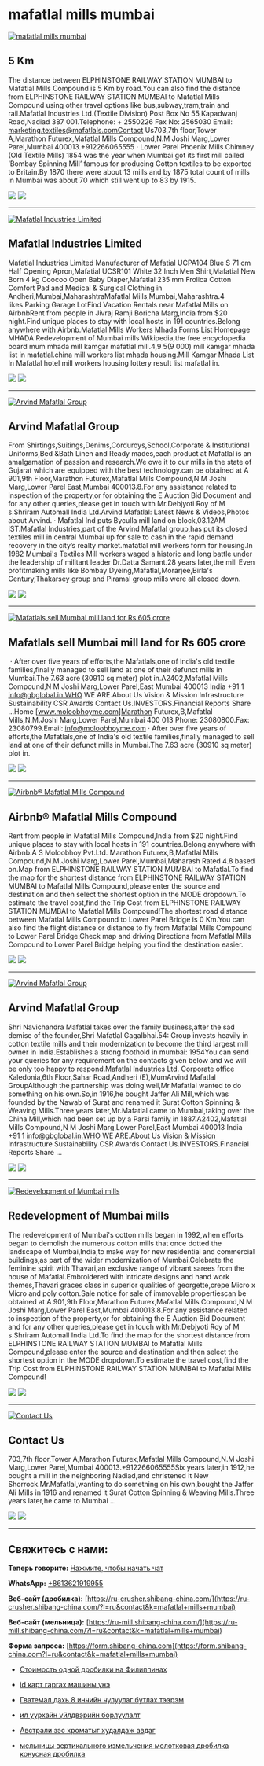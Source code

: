# mafatlal mills mumbai

<a href="https://swt.shibang-china.com/?l=ru&img&k=mafatlal+mills+mumbai" target="_blank">![mafatlal mills mumbai](http://static.shibang-china.com/all-800x300/570.jpg)</a>

## 5 Km
The distance between ELPHINSTONE RAILWAY STATION MUMBAI to Mafatlal Mills Compound is 5 Km by road.You can also find the distance from ELPHINSTONE RAILWAY STATION MUMBAI to Mafatlal Mills Compound using other travel options like bus,subway,tram,train and rail.Mafatlal Industries Ltd.(Textile Division) Post Box No 55,Kapadwanj Road,Nadiad 387 001.Telephone: + 2550226 Fax No: 2565030 Email: marketing.textiles@mafatlals.comContact Us703,7th floor,Tower A,Marathon Futurex,Mafatlal Mills Compound,N.M Joshi Marg,Lower Parel,Mumbai 400013.+912266065555&nbsp;&#0183;&#32;Lower Parel Phoenix Mills Chimney (Old Textile Mills) 1854 was the year when Mumbai got its first mill called ‘Bombay Spinning Mill’ famous for producing Cotton textiles to be exported to Britain.By 1870 there were about 13 mills and by 1875 total count of mills in Mumbai was about 70 which still went up to 83 by 1915.


<a href="https://whatsapp.shibangsoft.com/WhatsApp.php" target="_blank" title="WhatsApp">![](http://static.shibang-china.com/icon/whatsapp.png)</a> <a href="https://swt.shibang-china.com/?l=ru&icon&k=mafatlal+mills+mumbai" target="_blank">![](http://static.shibang-china.com/icon/chat-ru.png)</a>

---

<a href="https://swt.shibang-china.com/?l=ru&img&k=mafatlal+mills+mumbai" target="_blank">![Mafatlal Industries Limited](http://static.shibang-china.com/all-800x300/1194.jpg)</a>

## Mafatlal Industries Limited
Mafatlal Industries Limited Manufacturer of Mafatial UCPA104 Blue S 71 cm Half Opening Apron,Mafatial UCSR101 White 32 Inch Men Shirt,Mafatial New Born 4 kg Coocoo Open Baby Diaper,Mafatial 235 mm Frolica Cotton Comfort Pad and Medical &amp; Surgical Clothing in Andheri,Mumbai,MaharashtraMafatlal Mills,Mumbai,Maharashtra.4 likes.Parking Garage LotFind Vacation Rentals near Mafatlal Mills on AirbnbRent from people in Jivraj Ramji Boricha Marg,India from $20 night.Find unique places to stay with local hosts in 191 countries.Belong anywhere with Airbnb.Mafatlal Mills Workers Mhada Forms List Homepage MHADA Redevelopment of Mumbai mills Wikipedia,the free encyclopedia board mum mhada mill kamgar mafatlal mill.4,9 5(9 000) mill kamgar mhada list in mafatlal.china mill workers list mhada housing.Mill Kamgar Mhada List In Mafatlal hotel mill workers housing lottery result list mafatlal in.


<a href="https://whatsapp.shibangsoft.com/WhatsApp.php" target="_blank" title="WhatsApp">![](http://static.shibang-china.com/icon/whatsapp.png)</a> <a href="https://swt.shibang-china.com/?l=ru&icon&k=mafatlal+mills+mumbai" target="_blank">![](http://static.shibang-china.com/icon/chat-ru.png)</a>

---

<a href="https://swt.shibang-china.com/?l=ru&img&k=mafatlal+mills+mumbai" target="_blank">![Arvind Mafatlal Group](http://static.shibang-china.com/all-800x300/1138.jpg)</a>

## Arvind Mafatlal Group
From Shirtings,Suitings,Denims,Corduroys,School,Corporate &amp; Institutional Uniforms,Bed &amp;Bath Linen and Ready mades,each product at Mafatlal is an amalgamation of passion and research.We owe it to our mills in the state of Gujarat which are equipped with the best technology.can be obtained at A 901,9th Floor,Marathon Futurex,Mafatlal Mills Compound,N M Joshi Marg,Lower Parel East,Mumbai 400013.8.For any assistance related to inspection of the property,or for obtaining the E Auction Bid Document and for any other queries,please get in touch with Mr.Debjyoti Roy of M s.Shriram Automall India Ltd.Arvind Mafatlal: Latest News &amp; Videos,Photos about Arvind.&nbsp;&#0183;&#32;Mafatlal Ind puts Byculla mill land on block,03.12AM IST.Mafatlal Industries,part of the Arvind Mafatlal group,has put its closed textiles mill in central Mumbai up for sale to cash in the rapid demand recovery in the city’s realty market.mafatlal mill workers form for housing.In 1982 Mumbai's Textiles Mill workers waged a historic and long battle under the leadership of militant leader Dr.Datta Samant.28 years later,the mill Even profitmaking mills like Bombay Dyeing,Mafatlal,Morarjee,Birla's Century,Thakarsey group and Piramal group mills were all closed down.


<a href="https://whatsapp.shibangsoft.com/WhatsApp.php" target="_blank" title="WhatsApp">![](http://static.shibang-china.com/icon/whatsapp.png)</a> <a href="https://swt.shibang-china.com/?l=ru&icon&k=mafatlal+mills+mumbai" target="_blank">![](http://static.shibang-china.com/icon/chat-ru.png)</a>

---

<a href="https://swt.shibang-china.com/?l=ru&img&k=mafatlal+mills+mumbai" target="_blank">![Mafatlals sell Mumbai mill land for Rs 605 crore](http://static.shibang-china.com/all-800x300/1522.jpg)</a>

## Mafatlals sell Mumbai mill land for Rs 605 crore
&nbsp;&#0183;&#32;After over five years of efforts,the Mafatlals,one of India's old textile families,finally managed to sell land at one of their defunct mills in Mumbai.The 7.63 acre (30910 sq meter) plot in.A2402,Mafatlal Mills Compound,N M Joshi Marg,Lower Parel,East Mumbai 400013 India +91 1 info@gbglobal.in.WHO WE ARE.About Us Vision &amp; Mission Infrastructure Sustainability CSR Awards Contact Us.INVESTORS.Financial Reports Share …Home [www.moloobhoyme.com]Marathon Futurex,B,Mafatlal Mills,N.M.Joshi Marg,Lower Parel,Mumbai 400 013 Phone: 23080800.Fax: 23080799.Email: info@moloobhoyme.com&nbsp;&#0183;&#32;After over five years of efforts,the Mafatlals,one of India's old textile families,finally managed to sell land at one of their defunct mills in Mumbai.The 7.63 acre (30910 sq meter) plot in.


<a href="https://whatsapp.shibangsoft.com/WhatsApp.php" target="_blank" title="WhatsApp">![](http://static.shibang-china.com/icon/whatsapp.png)</a> <a href="https://swt.shibang-china.com/?l=ru&icon&k=mafatlal+mills+mumbai" target="_blank">![](http://static.shibang-china.com/icon/chat-ru.png)</a>

---

<a href="https://swt.shibang-china.com/?l=ru&img&k=mafatlal+mills+mumbai" target="_blank">![Airbnb&#174; Mafatlal Mills Compound](http://static.shibang-china.com/all-800x300/1453.jpg)</a>

## Airbnb&#174; Mafatlal Mills Compound
Rent from people in Mafatlal Mills Compound,India from $20 night.Find unique places to stay with local hosts in 191 countries.Belong anywhere with Airbnb.A S Moloobhoy Pvt.Ltd. Marathon Futurex,B,Mafatlal Mills Compound,N.M.Joshi Marg,Lower Parel,Mumbai,Maharash Rated 4.8 based on.Map from ELPHINSTONE RAILWAY STATION MUMBAI to Mafatlal.To find the map for the shortest distance from ELPHINSTONE RAILWAY STATION MUMBAI to Mafatlal Mills Compound,please enter the source and destination and then select the shortest option in the MODE dropdown.To estimate the travel cost,find the Trip Cost from ELPHINSTONE RAILWAY STATION MUMBAI to Mafatlal Mills Compound!The shortest road distance between Mafatlal Mills Compound to Lower Parel Bridge is 0 Km.You can also find the flight distance or distance to fly from Mafatlal Mills Compound to Lower Parel Bridge.Check map and driving Directions from Mafatlal Mills Compound to Lower Parel Bridge helping you find the destination easier.


<a href="https://whatsapp.shibangsoft.com/WhatsApp.php" target="_blank" title="WhatsApp">![](http://static.shibang-china.com/icon/whatsapp.png)</a> <a href="https://swt.shibang-china.com/?l=ru&icon&k=mafatlal+mills+mumbai" target="_blank">![](http://static.shibang-china.com/icon/chat-ru.png)</a>

---

<a href="https://swt.shibang-china.com/?l=ru&img&k=mafatlal+mills+mumbai" target="_blank">![Arvind Mafatlal Group](http://static.shibang-china.com/all-800x300/46.jpg)</a>

## Arvind Mafatlal Group
Shri Navichandra Mafatlal takes over the family business,after the sad demise of the founder,Shri Mafatlal Gagalbhai.54: Group invests heavily in cotton textile mills and their modernization to become the third largest mill owner in India.Establishes a strong foothold in mumbai: 1954You can send your queries for any requirement on the contacts given below and we will be only too happy to respond.Mafatlal Industries Ltd. Corporate office Kaledonia,6th Floor,Sahar Road,Andheri (E),MumArvind Mafatlal GroupAlthough the partnership was doing well,Mr.Mafatlal wanted to do something on his own.So,in 1916,he bought Jaffer Ali Mill,which was founded by the Nawab of Surat and renamed it Surat Cotton Spinning &amp; Weaving Mills.Three years later,Mr.Mafatlal came to Mumbai,taking over the China Mill,which had been set up by a Parsi family in 1887.A2402,Mafatlal Mills Compound,N M Joshi Marg,Lower Parel,East Mumbai 400013 India +91 1 info@gbglobal.in.WHO WE ARE.About Us Vision &amp; Mission Infrastructure Sustainability CSR Awards Contact Us.INVESTORS.Financial Reports Share …


<a href="https://whatsapp.shibangsoft.com/WhatsApp.php" target="_blank" title="WhatsApp">![](http://static.shibang-china.com/icon/whatsapp.png)</a> <a href="https://swt.shibang-china.com/?l=ru&icon&k=mafatlal+mills+mumbai" target="_blank">![](http://static.shibang-china.com/icon/chat-ru.png)</a>

---

<a href="https://swt.shibang-china.com/?l=ru&img&k=mafatlal+mills+mumbai" target="_blank">![Redevelopment of Mumbai mills](http://static.shibang-china.com/all-800x300/1164.jpg)</a>

## Redevelopment of Mumbai mills
The redevelopment of Mumbai's cotton mills began in 1992,when efforts began to demolish the numerous cotton mills that once dotted the landscape of Mumbai,India,to make way for new residential and commercial buildings,as part of the wider modernization of Mumbai.Celebrate the feminine spirit with Thavari,an exclusive range of vibrant sarees from the house of Mafatlal.Embroidered with intricate designs and hand work themes,Thavari graces class in superior qualities of georgette,crepe Micro x Micro and poly cotton.Sale notice for sale of immovable propertiescan be obtained at A 901,9th Floor,Marathon Futurex,Mafatlal Mills Compound,N M Joshi Marg,Lower Parel East,Mumbai 400013.8.For any assistance related to inspection of the property,or for obtaining the E Auction Bid Document and for any other queries,please get in touch with Mr.Debjyoti Roy of M s.Shriram Automall India Ltd.To find the map for the shortest distance from ELPHINSTONE RAILWAY STATION MUMBAI to Mafatlal Mills Compound,please enter the source and destination and then select the shortest option in the MODE dropdown.To estimate the travel cost,find the Trip Cost from ELPHINSTONE RAILWAY STATION MUMBAI to Mafatlal Mills Compound!


<a href="https://whatsapp.shibangsoft.com/WhatsApp.php" target="_blank" title="WhatsApp">![](http://static.shibang-china.com/icon/whatsapp.png)</a> <a href="https://swt.shibang-china.com/?l=ru&icon&k=mafatlal+mills+mumbai" target="_blank">![](http://static.shibang-china.com/icon/chat-ru.png)</a>

---

<a href="https://swt.shibang-china.com/?l=ru&img&k=mafatlal+mills+mumbai" target="_blank">![Contact Us](http://static.shibang-china.com/all-800x300/336.jpg)</a>

## Contact Us
703,7th floor,Tower A,Marathon Futurex,Mafatlal Mills Compound,N.M Joshi Marg,Lower Parel,Mumbai 400013.+912266065555Six years later,in 1912,he bought a mill in the neighboring Nadiad,and christened it New Shorrock.Mr.Mafatlal,wanting to do something on his own,bought the Jaffer Ali Mills in 1916 and renamed it Surat Cotton Spinning &amp; Weaving Mills.Three years later,he came to Mumbai …

<a href="https://whatsapp.shibangsoft.com/WhatsApp.php" target="_blank" title="WhatsApp">![](http://static.shibang-china.com/icon/whatsapp.png)</a> <a href="https://swt.shibang-china.com/?l=ru&icon&k=mafatlal+mills+mumbai" target="_blank">![](http://static.shibang-china.com/icon/chat-ru.png)</a>

---
## Свяжитесь с нами:

**Теперь говорите:** [Нажмите, чтобы начать чат](https://swt.shibang-china.com?l=ru&contact&k=mafatlal+mills+mumbai)

**WhatsApp:**  [+8613621919955](https://whatsapp.shibangsoft.com/WhatsApp.php)

**Веб-сайт (дробилка):** [https://ru-crusher.shibang-china.com/](https://ru-crusher.shibang-china.com/?l=ru&contact&k=mafatlal+mills+mumbai)

**Веб-сайт (мельница):** [https://ru-mill.shibang-china.com/](https://ru-mill.shibang-china.com/?l=ru&contact&k=mafatlal+mills+mumbai)

**Форма запроса:** [https://form.shibang-china.com](https://form.shibang-china.com?l=ru&contact&k=mafatlal+mills+mumbai)

* [Стоимость одной дробилки на Филиппинах](../126/%D0%A1%D1%82%D0%BE%D0%B8%D0%BC%D0%BE%D1%81%D1%82%D1%8C%20%D0%BE%D0%B4%D0%BD%D0%BE%D0%B9%20%D0%B4%D1%80%D0%BE%D0%B1%D0%B8%D0%BB%D0%BA%D0%B8%20%D0%BD%D0%B0%20%D0%A4%D0%B8%D0%BB%D0%B8%D0%BF%D0%BF%D0%B8%D0%BD%D0%B0%D1%85.md)

* [id карт гаргах машины үнэ](../128/id%20%D0%BA%D0%B0%D1%80%D1%82%20%D0%B3%D0%B0%D1%80%D0%B3%D0%B0%D1%85%20%D0%BC%D0%B0%D1%88%D0%B8%D0%BD%D1%8B%20%D2%AF%D0%BD%D1%8D.md)

* [Гватемал дахь 8 инчийн чулуулаг бутлах тээрэм](../127/%D0%93%D0%B2%D0%B0%D1%82%D0%B5%D0%BC%D0%B0%D0%BB%20%D0%B4%D0%B0%D1%85%D1%8C%208%20%D0%B8%D0%BD%D1%87%D0%B8%D0%B9%D0%BD%20%D1%87%D1%83%D0%BB%D1%83%D1%83%D0%BB%D0%B0%D0%B3%20%D0%B1%D1%83%D1%82%D0%BB%D0%B0%D1%85%20%D1%82%D1%8D%D1%8D%D1%80%D1%8D%D0%BC.md)

* [ил уурхайн үйлдвэрийн борлуулалт](../127/%D0%B8%D0%BB%20%D1%83%D1%83%D1%80%D1%85%D0%B0%D0%B9%D0%BD%20%D2%AF%D0%B9%D0%BB%D0%B4%D0%B2%D1%8D%D1%80%D0%B8%D0%B9%D0%BD%20%D0%B1%D0%BE%D1%80%D0%BB%D1%83%D1%83%D0%BB%D0%B0%D0%BB%D1%82.md)

* [Австрали зэс хроматыг худалдаж авдаг](../128/%D0%90%D0%B2%D1%81%D1%82%D1%80%D0%B0%D0%BB%D0%B8%20%D0%B7%D1%8D%D1%81%20%D1%85%D1%80%D0%BE%D0%BC%D0%B0%D1%82%D1%8B%D0%B3%20%D1%85%D1%83%D0%B4%D0%B0%D0%BB%D0%B4%D0%B0%D0%B6%20%D0%B0%D0%B2%D0%B4%D0%B0%D0%B3.md)

* [мельницы вертикального измельчения молотковая дробилка конусная дробилка](../126/%D0%BC%D0%B5%D0%BB%D1%8C%D0%BD%D0%B8%D1%86%D1%8B%20%D0%B2%D0%B5%D1%80%D1%82%D0%B8%D0%BA%D0%B0%D0%BB%D1%8C%D0%BD%D0%BE%D0%B3%D0%BE%20%D0%B8%D0%B7%D0%BC%D0%B5%D0%BB%D1%8C%D1%87%D0%B5%D0%BD%D0%B8%D1%8F%20%D0%BC%D0%BE%D0%BB%D0%BE%D1%82%D0%BA%D0%BE%D0%B2%D0%B0%D1%8F%20%D0%B4%D1%80%D0%BE%D0%B1%D0%B8%D0%BB%D0%BA%D0%B0%20%D0%BA%D0%BE%D0%BD%D1%83%D1%81%D0%BD%D0%B0%D1%8F%20%D0%B4%D1%80%D0%BE%D0%B1%D0%B8%D0%BB%D0%BA%D0%B0.md)
